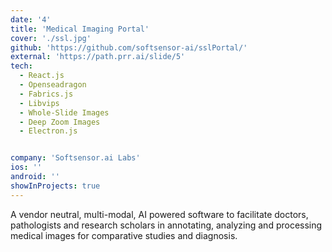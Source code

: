 ```yaml
---
date: '4'
title: 'Medical Imaging Portal'
cover: './ssl.jpg'
github: 'https://github.com/softsensor-ai/sslPortal/'
external: 'https://path.prr.ai/slide/5'
tech:
  - React.js
  - Openseadragon
  - Fabrics.js
  - Libvips
  - Whole-Slide Images
  - Deep Zoom Images
  - Electron.js


company: 'Softsensor.ai Labs'
ios: ''
android: ''
showInProjects: true
---
```



A vendor neutral, multi-modal, AI powered software to facilitate doctors, pathologists and research scholars in annotating, analyzing and processing medical images for comparative studies and diagnosis.

